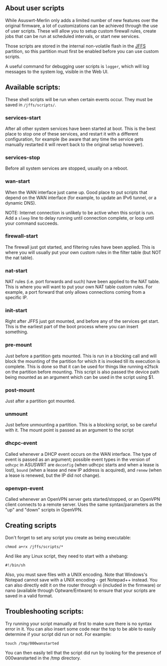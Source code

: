 ## About user scripts
While Asuswrt-Merlin only adds a limited number of new features over the original firmware, a lot of customizations can be achieved through the use of user scripts.  These will allow you to setup custom firewall rules, create jobs that can be run at scheduled intervals, or start new services.

Those scripts are stored in the internal non-volatile flash in the [JFFS](https://github.com/RMerl/asuswrt-merlin/wiki/JFFS) partition, so this partition must first be enabled before you can use custom scripts.

A useful command for debugging user scripts is `logger`, which will log messages to the system log, visible in the Web UI.

## Available scripts:

These shell scripts will be run when certain events occur.  They must be saved in `/jffs/scripts/`.


### services-start
After all other system services have been started at boot.  This is the best place to stop one of these services, and restart it with a different configuration, for example (be aware that any time the service gets manually restarted it will revert back to the original setup however).

### services-stop
Before all system services are stopped, usually on a reboot.

### wan-start
When the WAN interface just came up.  Good place to put scripts that depend on the WAN interface (for example, to update an IPv6 tunnel, or a dynamic DNS).

NOTE: Internet connection is unlikely to be active when this script is run. Add a `sleep` line to delay running until connection complete, or loop until your command succeeds.

### firewall-start
The firewall just got started, and filtering rules have been applied.  This is where you will usually put your own custom rules in the filter table (but NOT the nat table).

### nat-start
NAT rules (i.e. port forwards and such) have been applied to the NAT table.  This is where you will want to put your own NAT table custom rules.  For example, a port forward that only allows connections coming from a specific IP.

### init-start
Right after JFFS just got mounted, and before any of the services get start.  This is the earliest part of the boot process where you can insert something.

### pre-mount
Just before a partition gets mounted.  This is run in a blocking call and will block the mounting of the  partition  for which it is invoked till its execution is complete. This is done so that it can be used for things like running e2fsck on the partition before mounting. This script is also passed the device path being mounted as an argument which can be used in the script using $1.

### post-mount
Just after a partition got mounted.

### unmount
Just before unmounting a partition.  This is a blocking script, so be careful with it.  The mount point is passed as an argument to the script

### dhcpc-event
Called whenever a DHCP event occurs on the WAN interface.  The type of event is passed as an argument; possible event types in the version of `udhcpc` in ASUSWRT are `deconfig` (when udhcpc starts and when a lease is lost), `bound` (when a lease and new IP address is acquired), and `renew` (when a lease is renewed, but the IP did not change).

### openvpn-event
Called whenever an OpenVPN server gets started/stopped, or an OpenVPN client connects to a remote server.  Uses the same syntax/parameters as the "up" and "down" scripts in OpenVPN.


## Creating scripts
Don't forget to set any script you create as being executable:

```
chmod a+rx /jffs/scripts/*
```

And like any Linux script, they need to start with a shebang:

```
#!/bin/sh
```

Also, you must save files with a UNIX encoding.  Note that Windows's Notepad cannot save with a UNIX encoding - get Notepad++ instead.  You can also directly edit it on the router through vi (included in the firmware) or nano (available through Optware/Entware) to ensure that your scripts are saved in a valid format.


## Troubleshooting scripts:
Try running your script manually at first to make sure there is no syntax error in it.  You can also insert some code near the top to be able to easily determine if your script did run or not.  For example:

```
touch /tmp/000wanstarted
```
You can then easily tell that the script did run by looking for the presence of 000wanstarted in the /tmp directory.